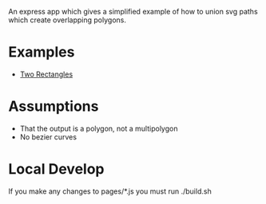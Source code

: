 An express app which gives a simplified example of how to union svg paths which create overlapping polygons.

Examples
===
* [Two Rectangles](http://randyp.github.io/jsts-test/)


Assumptions
===
* That the output is a polygon, not a multipolygon
* No bezier curves

Local Develop
===
If you make any changes to pages/*.js you must run ./build.sh



